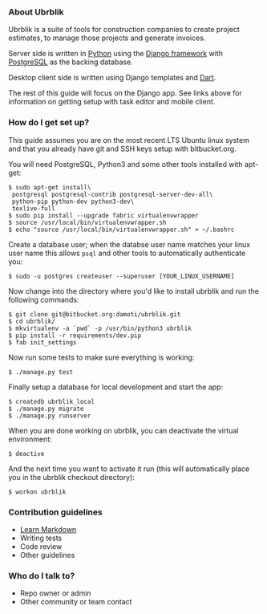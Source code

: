 ### About Ubrblik ###

Ubrblik is a suite of tools for construction companies to create project estimates, to manage those projects and generate invoices.

Server side is written in [Python](https://www.python.org/) using the [Django framework](https://www.djangoproject.com/) with [PostgreSQL](http://www.postgresql.org/) as the backing database.

Desktop client side is written using Django templates and [Dart](https://www.dartlang.org/).

The rest of this guide will focus on the Django app. See links above for information on getting setup with task editor and mobile client.

### How do I get set up? ###

This guide assumes you are on the most recent LTS Ubuntu linux system and that you already have git and SSH keys setup with bitbucket.org.

You will need PostgreSQL, Python3 and some other tools installed with apt-get:

```
$ sudo apt-get install\
 postgresql postgresql-contrib postgresql-server-dev-all\
 python-pip python-dev python3-dev\
 texlive-full
$ sudo pip install --upgrade fabric virtualenvwrapper
$ source /usr/local/bin/virtualenvwrapper.sh
$ echo "source /usr/local/bin/virtualenvwrapper.sh" > ~/.bashrc
```

Create a database user; when the databse user name matches your linux user name this allows `psql` and other tools to automatically authenticate you:

```
$ sudo -u postgres createuser --superuser [YOUR_LINUX_USERNAME]
```

Now change into the directory where you'd like to install ubrblik and run the following commands:

```
$ git clone git@bitbucket.org:damoti/ubrblik.git
$ cd ubrblik/
$ mkvirtualenv -a `pwd` -p /usr/bin/python3 ubrblik
$ pip install -r requirements/dev.pip
$ fab init_settings
```

Now run some tests to make sure everything is working:

```
$ ./manage.py test
```

Finally setup a database for local development and start the app:

```
$ createdb ubrblik_local
$ ./manage.py migrate
$ ./manage.py runserver
```

When you are done working on ubrblik, you can deactivate the virtual environment:

```
$ deactive
```

And the next time you want to activate it run (this will automatically place you in the ubrblik checkout directory):

```
$ workon ubrblik
```


### Contribution guidelines ###

* [Learn Markdown](https://bitbucket.org/tutorials/markdowndemo)
* Writing tests
* Code review
* Other guidelines

### Who do I talk to? ###

* Repo owner or admin
* Other community or team contact
